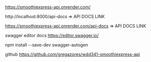 https://smoothiexpress-api.onrender.com/

http://localhost:8000/api-docs => API DOCS LINK

https://smoothiexpress-api.onrender.com/api-docs => API DOCS LINK

swagger editor docs https://editor.swagger.io/

npm install --save-dev swagger-autogen

github https://github.com/gregazores/wdd341-smoothiexpress-api
